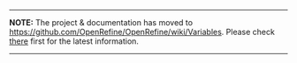 
---

**NOTE:** The project & documentation has moved to https://github.com/OpenRefine/OpenRefine/wiki/Variables. Please check [there](https://github.com/OpenRefine/OpenRefine/wiki/Variables) first for the latest information.

---

